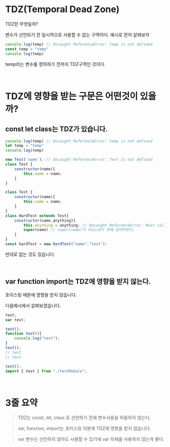# TDZ(Temporal Dead Zone)

TDZ란 무엇일까?

변수가 선언되기 전 일시적으로 사용할 수 없는 구역이다.
예시로 먼저 살펴보자

```javascript
console.log(temp) // Uncaught ReferenceError: temp is not defined
const temp = "temp"
console.log(temp)
```
temp라는 변수를 정의하기 전까지 TDZ구역인 것이다.

<br/>

# TDZ에 영향을 받는 구문은 어떤것이 있을까?

##  const let class는 TDZ가 있습니다.

```javascript
console.log(temp) // Uncaught ReferenceError: temp is not defined
let temp = "temp"
console.log(temp)
```

```javascript
new Test('name'); // Uncaught ReferenceError: Test is not defined
class Test {
    constructor(name){
        this.name = name;
    }
}
```

```javascript
class Test {
    constructor(name){
        this.name = name;
    }
}
class HardTest extends Test{
    constructor(name,anything){
        this.anything = anything; // Uncaught ReferenceError: Must call super constructor in derived class before accessing 'this' or returning from derived constructor
        super(name) // super(name)이 this보다 위에 있어야한다.
    }
}
const hardTest = new HardTest("name","test");
```
반대로 없는 것도 있습니다.

<br/>

## var function import는 TDZ에 영향을 받지 않는다.

호이스팅 때문에 영향을 받지 않습니다.

다음예시에서 살펴보겠습니다.

```javascript
test;
var test;
```

```javascript
test();
function test(){
    console.log("test");
}
test();
// test
// test
```

```javascript
test();
import { test } from "./testModule";
```
<br/>

# 3줄 요약
> TDZ는 const, let, class 로 선언하기 전에 변수사용을 허용하지 않는다.

> var, function, import는 호이스팅 덕분에 TDZ에 영향을 받지 않습니다.

> var 변수는 선언하지 않아도 사용할 수 있기에 var 자체를 사용하지 않는게 좋다.


